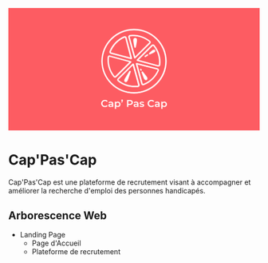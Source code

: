 ![Cap'Pas'Cap](img/banner.jpg)
# Cap'Pas'Cap

Cap'Pas'Cap est une plateforme de recrutement visant à accompagner et améliorer la recherche d'emploi des personnes handicapés.

## Arborescence Web

- Landing Page
    - Page d'Accueil
    - Plateforme de recrutement